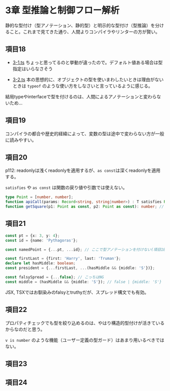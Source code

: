 # 3章 型推論と制御フロー解析

静的な型付け（型アノテーション、静的型）と明示的な型付け（型推論）を分けること。これまで見てきた通り、人間よりコンパイラやリンターの方が賢い。

## 項目18

- [3-1.ts](https://github.com/chaploud/EffectiveTypeScript/blob/main/takemura/chapter3/3-1.ts) ちょっと思ってるのと挙動が違ったので。デフォルト値ある場合は型指定はいらなさそう

- [3-2.ts](https://github.com/chaploud/EffectiveTypeScript/blob/main/takemura/chapter3/3-2.ts) 本の思想的に、オブジェクトの型を使いまわしたいときは理由がないときは `typeof` のような使い方をしなさいと言っているように感じる。

結局typeやinterfaceで型を付けるのは、人間によるアノテーションと変わらないため…


## 項目19

コンパイラの都合や歴史的経緯によって、変数の型は途中で変わらない方が一般に読みやすい。

## 項目20

p112: readonlyは浅くreadonlyを適用するが、`as const`は深くreadonlyを適用する。

`satisfies` や `as const` は関数の戻り値や引数では使えない。

```TypeScript
type Point = [number, number];
function apiCall(params: Record<string, string|number>) : T satisfies Record<string, Point>; // NG
function getSquare(p1: Point as const, p2: Point as const): number; // NG
```

## 項目21

```TypeScript
const pt = {x: 3, y: 4};
const id = {name: 'Pythagoras'};

const namedPoint = {...pt, ...id}; // ここで型アノテーションを付けない(項目18)
```

```TypeScript
const firstLast = {first: 'Harry', last: 'Truman'};
declare let hasMiddle: boolean;
const president = {...firstLast, ...(hasMiddle && {middle: 'S'})};

const falsySpread = {...false}; // こっちはNG
const middle = (hasMiddle && {middle: 'S'}); // false | {middle: 'S'}
```

JSX, TSXではお馴染みのfalsyとtruthyだが、スプレッド構文でも有効。

## 項目22

プロパティチェックでも型を絞り込めるのは、やはり構造的型付けが活きているからなのだと思う。

`v is number` のような機能（ユーザー定義の型ガード）はあまり用いるべきではない。

## 項目23

## 項目24